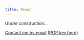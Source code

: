 ```yaml
---
title: About
---
```

Under construction…

[Contact me by email](mailto:marcczuo@gmail.com) ([PGP key here](https://sks-keyservers.net/pks/lookup?op=get&search=0xCD712062CF2A5857)).
